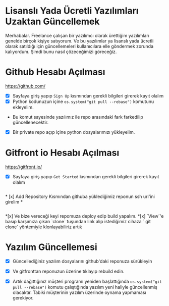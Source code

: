 # Lisanslı Yada Ücretli Yazılımları Uzaktan Güncellemek

Merhabalar. Freelance çalışan bir yazılımcı olarak ürettiğim yazılımları genelde birçok kişiye satıyorum.
Ve bu yazılımlar ya lisanslı yada ücretli olarak satıldığı için güncellemeleri kullanıcılara elle göndermek zorunda kalıyordum. Şimdi bunu nasıl çözeceğimizi göreceğiz.

# Github Hesabı Açılması
https://github.com/

* [x] Sayfaya giriş yapıp `Sign Up` kısmından gerekli bilgileri girerek kayıt olalım
* [x] Python kodunuzun içine `os.system("git pull --rebase")` komutunu ekleyelim.
* Bu komut sayesinde yazılımız ile repo arasındaki fark farkedilip güncellenecektir.
* [x] Bir private repo açıp içine python dosyalarımızı yükleyelim.

# Gitfront io Hesabı Açılması
https://gitfront.io/
* [x] Sayfaya giriş yapıp `Get Started` kısmından gerekli bilgileri girerek kayıt olalım
<figure><img src="https://www.hizliresim.com/qn242sw.png" alt=""><figcaption></figcaption></figure>
* [x] Add Repository Kısmından githuba yüklediğimiz reponun ssh url'ini girelim
* <figure><img src="hhttps://www.hizliresim.com/oumfggz.png" alt=""><figcaption></figcaption></figure>
*[x] Ve bize vereceği keyi repomuza deploy edip build yapalım.
*[x] `View`'e basıp karşımıza çıkan `clone` tuşundan link alıp istediğimiz cihaza ` git clone` yöntemiyle klonlayabiliriz artık

# Yazılım Güncellemesi
* [x] Güncellediğiniz yazılım dosyalarını github'daki reponuza sürükleyin
* [x] Ve gitfronttan reponuzun üzerine tıklayıp rebuild edin.
* [x] Artık dağıttığınız müşteri programı yeniden başlattığında `os.system("git pull --rebase")` komutu çalıştığında yazılım yeni haliyle güncellenmiş olacaktır. Tabiki müşterinin yazılım üzerinde oynama yapmaması gerekiyor.

